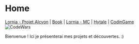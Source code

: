 # Home

[Lornia - Projet Alcyon](https://evury.github.io/lornia/Lornia-ProjetAlcyon)
 | [Book](https://evury.github.io/lornia/Book)
 | [Lornia - MC](https://evury.github.io/lornia/Lornia-MC)
 | [Hytale](https://evury.github.io/lornia/Hytale)
 | [CodinGame](https://www.codingame.com/profile/b6e09c38b3e3ffd760cd0d21a064cfb87922051)
 ![CodeWars](https://www.codewars.com/users/Evury/badges/small)


Bienvenue ! Ici je présenterai mes projets et découvertes. :)
